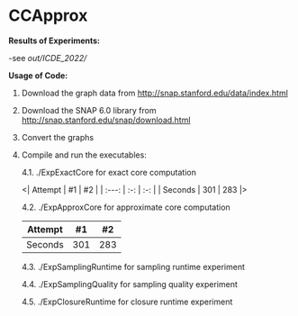 # CCApprox

**Results of Experiments:**

-see *out/ICDE_2022/*

**Usage of Code:**

1. Download the graph data from http://snap.stanford.edu/data/index.html
2. Download the SNAP 6.0 library from http://snap.stanford.edu/snap/download.html
3. Convert the graphs
4. Compile and run the executables:

    4.1. ./ExpExactCore for exact core computation
    
    <| Attempt | #1  | #2  |
    | :---:   | :-: | :-: |
    | Seconds | 301 | 283 |>

    
    4.2. ./ExpApproxCore for approximate core computation
    
    | Attempt | #1  | #2  |
    | :---:   | :-: | :-: |
    | Seconds | 301 | 283 |

    
    4.3. ./ExpSamplingRuntime for sampling runtime experiment
    
    4.4. ./ExpSamplingQuality for sampling quality experiment
    
    4.5. ./ExpClosureRuntime for closure runtime experiment
